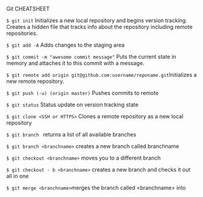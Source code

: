 Git CHEATSHEET



```$ git init``` 
Initializes a new local repository and begins version tracking. Creates a hidden file that tracks info about the repository including remote repositories. 

```$ git add -A```
Adds changes to the staging area

```$ git commit -m "awesome commit message"```
Puts the current state in memory and attaches it to this commit with a message.

```$ git remote add origin git@github.com:username/reponame.git```Initializes a new remote repository. 

```$ git push (-u) (origin master)``` Pushes commits to remote

```$ git status``` Status update on version tracking state

```$ git clone <SSH or HTTPS>``` Clones a remote repository as a new local repository

```$ git branch ``` returns a list of all available branches

```$ git branch <branchname>``` creates a new branch called branchname

```$ git checkout <branchname>``` moves you to a different branch

```$ git checkout - b <branchname>``` creates a new branch and checks it out all in one

```$ git merge <branchname>```merges the branch called \<branchname> into 

